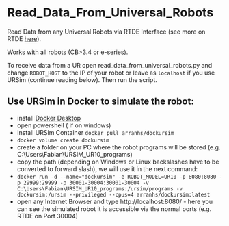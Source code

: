 # Read_Data_From_Universal_Robots
Read Data from any Universal Robots via RTDE Interface (see more on RTDE [here](https://www.universal-robots.com/articles/ur/real-time-data-exchange-rtde-guide/)).

Works with all robots (CB>3.4 or e-series).

To receive data from a UR open read_data_from_universal_robots.py and change `ROBOT_HOST` to the IP of your robot or leave as `localhost` if you use URSim (continue reading below).
Then run the script.

## Use URSim in Docker to simulate the robot:
- install [Docker Desktop](https://www.docker.com/get-started)
- open powershell ( if on windows)
- install URSim Container ```docker pull arranhs/dockursim```
- ```docker volume create dockursim```
- create a folder on your PC where the robot programs will be stored (e.g. C:\Users\Fabian\URSIM_UR10_programs)
- copy the path (depending on Windows or Linux backslashes have to be converted to forward slash), we will use it in the next command:
- ```docker run -d --name="dockursim" -e ROBOT_MODEL=UR10 -p 8080:8080 -p 29999:29999 -p 30001-30004:30001-30004 -v C:\Users\Fabian\URSIM_UR10_programs:/ursim/programs -v dockursim:/ursim --privileged --cpus=4 arranhs/dockursim:latest```
- open any Internet Browser and type http://localhost:8080/ - here you can see the simulated robot it is accessible via the normal ports (e.g. RTDE on Port 30004)
